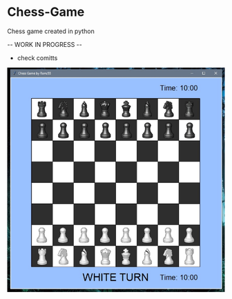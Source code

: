 # Chess-Game
Chess game created in python

-- WORK IN PROGRESS --
 - check comitts

![Start_screen](assets/001.jpg "Start_screen")
